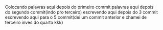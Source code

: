 Colocando palavras aqui depois do primeiro commit 
palavras aqui depois do segundo commit(indo pro terceiro)
escrevendo aqui depois do 3 commit 
escrevendo aqui para o 5 commit(dei um commit anterior e chamei de terceiro inves do quarto kkk)